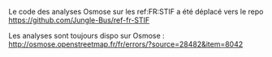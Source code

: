 Le code des analyses Osmose sur les ref:FR:STIF a été déplacé vers le repo https://github.com/Jungle-Bus/ref-fr-STIF

Les analyses sont toujours dispo sur Osmose : http://osmose.openstreetmap.fr/fr/errors/?source=28482&item=8042
